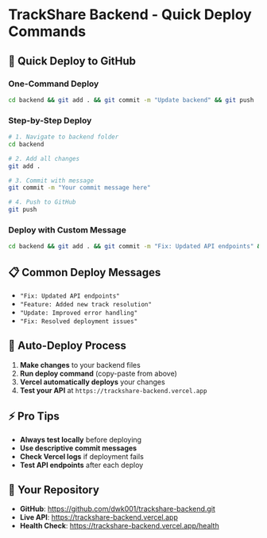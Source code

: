 # TrackShare Backend - Quick Deploy Commands

## 🚀 Quick Deploy to GitHub

### One-Command Deploy
```bash
cd backend && git add . && git commit -m "Update backend" && git push
```

### Step-by-Step Deploy
```bash
# 1. Navigate to backend folder
cd backend

# 2. Add all changes
git add .

# 3. Commit with message
git commit -m "Your commit message here"

# 4. Push to GitHub
git push
```

### Deploy with Custom Message
```bash
cd backend && git add . && git commit -m "Fix: Updated API endpoints" && git push
```

## 📋 Common Deploy Messages

- `"Fix: Updated API endpoints"`
- `"Feature: Added new track resolution"`
- `"Update: Improved error handling"`
- `"Fix: Resolved deployment issues"`

## 🔄 Auto-Deploy Process

1. **Make changes** to your backend files
2. **Run deploy command** (copy-paste from above)
3. **Vercel automatically deploys** your changes
4. **Test your API** at `https://trackshare-backend.vercel.app`

## ⚡ Pro Tips

- **Always test locally** before deploying
- **Use descriptive commit messages**
- **Check Vercel logs** if deployment fails
- **Test API endpoints** after each deploy

## 🎯 Your Repository
- **GitHub**: https://github.com/dwk001/trackshare-backend.git
- **Live API**: https://trackshare-backend.vercel.app
- **Health Check**: https://trackshare-backend.vercel.app/health

